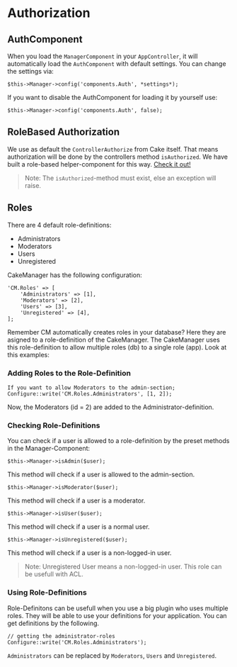 Authorization
=============

AuthComponent
-------------

When you load the `ManagerComponent` in your `AppController`, it will automatically load the `AuthComponent` with default settings.
You can change the settings via:

    $this->Manager->config('components.Auth', *settings*);

If you want to disable the AuthComponent for loading it by yourself use:

    $this->Manager->config('components.Auth', false);


RoleBased Authorization
-----------------------

We use as default the `ControllerAuthorize` from Cake itself. That means authorization will be done by the controllers method `isAuthorized`. We have built a role-based helper-component for this way. [Check it out!](Components/Authorizer.md)

> Note: The `isAuthorized`-method must exist, else an exception will raise.

Roles
-----

There are 4 default role-definitions:
- Administrators
- Moderators
- Users
- Unregistered

CakeManager has the following configuration:

    'CM.Roles' => [
        'Administrators' => [1],
        'Moderators' => [2],
        'Users' => [3],
        'Unregistered' => [4],
    ];
    
Remember CM automatically creates roles in your database? Here they are asigned to a role-definition of the CakeManager.
The CakeManager uses this role-definition to allow multiple roles (db) to a single role (app). Look at this examples:

### Adding Roles to the Role-Definition

    If you want to allow Moderators to the admin-section;
    Configure::write('CM.Roles.Administrators', [1, 2]);
    
Now, the Moderators (id = 2) are added to the Administrator-definition. 

### Checking Role-Definitions

You can check if a user is allowed to a role-definition by the preset methods in the Manager-Component:

    $this->Manager->isAdmin($user);

This method will check if a user is allowed to the admin-section.

    $this->Manager->isModerator($user);

This method will check if a user is a moderator.

    $this->Manager->isUser($user);

This method will check if a user is a normal user.

    $this->Manager->isUnregistered($user);

This method will check if a user is a non-logged-in user.

> Note: Unregistered User means a non-logged-in user. This role can be usefull with ACL.

### Using Role-Definitions

Role-Definitons can be usefull when you use a big plugin who uses multiple roles. They will be able to use your definitions for your application. You can get definitions by the following.

    // getting the administrator-roles
    Configure::write('CM.Roles.Administrators');
    
`Administrators` can be replaced by `Moderators`, `Users` and `Unregistered`.
